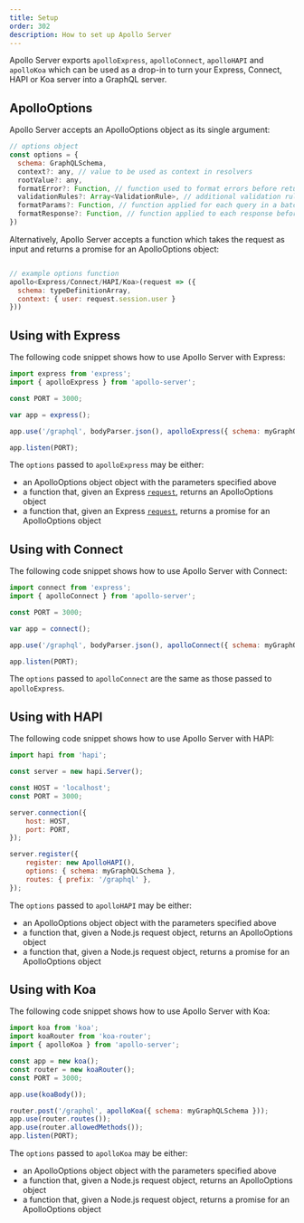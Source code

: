 ```yaml
---
title: Setup
order: 302
description: How to set up Apollo Server
---
```


Apollo Server exports `apolloExpress`, `apolloConnect`, `apolloHAPI` and `apolloKoa` which can be used as a drop-in to turn your Express, Connect, HAPI or Koa server into a GraphQL server.


<h2 id="apolloOptions">ApolloOptions</h2>

Apollo Server accepts an ApolloOptions object as its single argument:

```js
// options object
const options = {
  schema: GraphQLSchema,
  context?: any, // value to be used as context in resolvers
  rootValue?: any,
  formatError?: Function, // function used to format errors before returning them to clients
  validationRules?: Array<ValidationRule>, // additional validation rules to be applied to client-specified queries
  formatParams?: Function, // function applied for each query in a batch to format parameters before passing them to `runQuery`
  formatResponse?: Function, // function applied to each response before returning data to clients
})
```


Alternatively, Apollo Server accepts a function which takes the request as input and returns a promise for an ApolloOptions object:

```js

// example options function
apollo<Express/Connect/HAPI/Koa>(request => ({
  schema: typeDefinitionArray,
  context: { user: request.session.user }
}))
```

<h2 id="apolloExpress">Using with Express</h2>

The following code snippet shows how to use Apollo Server with Express:

```js
import express from 'express';
import { apolloExpress } from 'apollo-server';

const PORT = 3000;

var app = express();

app.use('/graphql', bodyParser.json(), apolloExpress({ schema: myGraphQLSchema }));

app.listen(PORT);
```

The `options` passed to `apolloExpress` may be either:
- an ApolloOptions object object with the parameters specified above
- a function that, given an Express [`request`](http://expressjs.com/en/4x/api.html#req), returns an ApolloOptions object
- a function that, given an Express [`request`](http://expressjs.com/en/4x/api.html#req), returns a promise for an ApolloOptions object

<h2 id="apolloConnect">Using with Connect</h2>

The following code snippet shows how to use Apollo Server with Connect:

```js
import connect from 'express';
import { apolloConnect } from 'apollo-server';

const PORT = 3000;

var app = connect();

app.use('/graphql', bodyParser.json(), apolloConnect({ schema: myGraphQLSchema }));

app.listen(PORT);
```

The `options` passed to `apolloConnect` are the same as those passed to `apolloExpress`.


<h2 id="apolloHAPI">Using with HAPI</h2>

The following code snippet shows how to use Apollo Server with HAPI:

```js
import hapi from 'hapi';

const server = new hapi.Server();

const HOST = 'localhost';
const PORT = 3000;

server.connection({
    host: HOST,
    port: PORT,
});

server.register({
    register: new ApolloHAPI(),
    options: { schema: myGraphQLSchema },
    routes: { prefix: '/graphql' },
});
```

The `options` passed to `apolloHAPI` may be either:
- an ApolloOptions object object with the parameters specified above
- a function that, given a Node.js request object, returns an ApolloOptions object
- a function that, given a Node.js request object, returns a promise for an ApolloOptions object


<h2 id="apolloKoa">Using with Koa</h2>

The following code snippet shows how to use Apollo Server with Koa:

```js
import koa from 'koa';
import koaRouter from 'koa-router';
import { apolloKoa } from 'apollo-server';

const app = new koa();
const router = new koaRouter();
const PORT = 3000;

app.use(koaBody());

router.post('/graphql', apolloKoa({ schema: myGraphQLSchema }));
app.use(router.routes());
app.use(router.allowedMethods());
app.listen(PORT);
```

The `options` passed to `apolloKoa` may be either:
- an ApolloOptions object object with the parameters specified above
- a function that, given a Node.js request object, returns an ApolloOptions object
- a function that, given a Node.js request object, returns a promise for an ApolloOptions object

